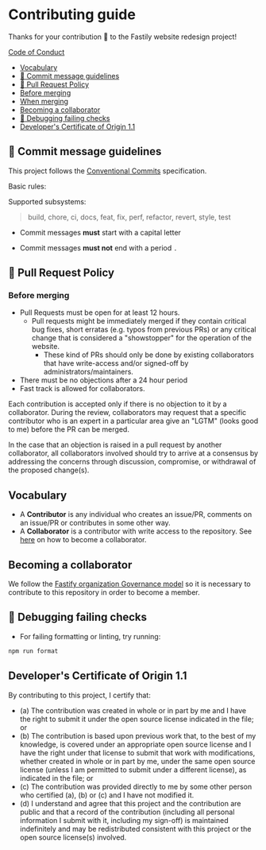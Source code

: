 # Contributing guide

Thanks for your contribution 🥳 to the Fastily website redesign project!

[Code of Conduct](https://github.com/fastify/.github/blob/main/CODE_OF_CONDUCT.md)

* [Vocabulary](#vocabulary)
* [📝 Commit message guidelines](#-commit-message-guidelines)
* [📜 Pull Request Policy](#-pull-request-policy)
* [Before merging](#before-merging)
* [When merging](#when-merging)
* [Becoming a collaborator](#becoming-a-collaborator)
* [🐛 Debugging failing checks](#-debugging-failing-checks)
* [Developer's Certificate of Origin 1.1](#developers-certificate-of-origin-11)

## 📝 Commit message guidelines

This project follows the [Conventional Commits](https://www.conventionalcommits.org/en/v1.0.0/) specification.

Basic rules:

Supported subsystems:
> build, chore, ci, docs, feat, fix, perf, refactor, revert, style, test

* Commit messages **must** start with a capital letter

* Commit messages **must not** end with a period `.`

## 📜 Pull Request Policy

### Before merging

* Pull Requests must be open for at least 12 hours.
  * Pull requests might be immediately merged if they contain critical bug fixes, short erratas (e.g. typos from previous PRs) or any critical change that is considered a "showstopper" for the operation of the website.
    * These kind of PRs should only be done by existing collaborators that have write-access and/or signed-off by administrators/maintainers.
* There must be no objections after a 24 hour period
* Fast track is allowed for collaborators.

Each contribution is accepted only if there is no objection to it by a collaborator. During the review, collaborators may request that a specific contributor who is an expert in a particular area give an "LGTM" (looks good to me) before the PR can be merged.

In the case that an objection is raised in a pull request by another collaborator, all collaborators involved should try to arrive at a consensus by addressing the concerns through discussion, compromise, or withdrawal of the proposed change(s).


## Vocabulary

* A **Contributor** is any individual who creates an issue/PR, comments on an issue/PR
  or contributes in some other way.
* A **Collaborator** is a contributor with write access to the repository. See [here](#becoming-a-collaborator) on how to become a collaborator.

## Becoming a collaborator

We follow the [Fastify organization Governance model](https://github.com/fastify/fastify/blob/main/GOVERNANCE.md#collaborator-nominations) so it is necessary to contribute to this repository in order to become a member.

## 🐛 Debugging failing checks

* For failing formatting or linting, try running:

```bash
npm run format
```

## Developer's Certificate of Origin 1.1

By contributing to this project, I certify that:

* (a) The contribution was created in whole or in part by me and I have the right to
  submit it under the open source license indicated in the file; or
* (b) The contribution is based upon previous work that, to the best of my knowledge,
  is covered under an appropriate open source license and I have the right under that
  license to submit that work with modifications, whether created in whole or in part
  by me, under the same open source license (unless I am permitted to submit under a
  different license), as indicated in the file; or
* (c) The contribution was provided directly to me by some other person who certified
  (a), (b) or (c) and I have not modified it.
* (d) I understand and agree that this project and the contribution are public and that
  a record of the contribution (including all personal information I submit with it,
  including my sign-off) is maintained indefinitely and may be redistributed consistent
  with this project or the open source license(s) involved.
